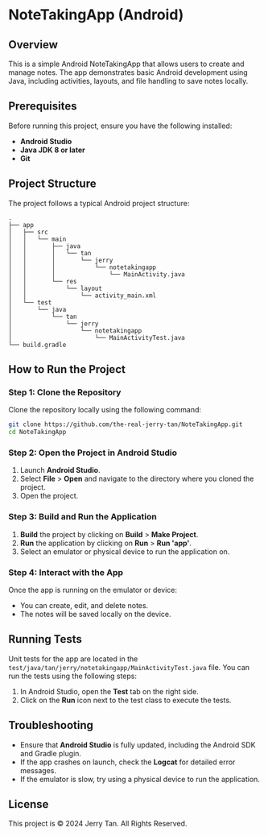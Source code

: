 
# NoteTakingApp (Android)

## Overview

This is a simple Android NoteTakingApp that allows users to create and manage notes. The app demonstrates basic Android development using Java, including activities, layouts, and file handling to save notes locally.

## Prerequisites

Before running this project, ensure you have the following installed:

- **Android Studio**
- **Java JDK 8 or later**
- **Git**

## Project Structure

The project follows a typical Android project structure:

```
.
├── app
│   ├── src
│   │   └── main
│   │       ├── java
│   │       │   └── tan
│   │       │       └── jerry
│   │       │           └── notetakingapp
│   │       │               └── MainActivity.java
│   │       └── res
│   │           └── layout
│   │               └── activity_main.xml
│   └── test
│       └── java
│           └── tan
│               └── jerry
│                   └── notetakingapp
│                       └── MainActivityTest.java
└── build.gradle
```

## How to Run the Project

### Step 1: Clone the Repository

Clone the repository locally using the following command:

```bash
git clone https://github.com/the-real-jerry-tan/NoteTakingApp.git
cd NoteTakingApp
```

### Step 2: Open the Project in Android Studio

1. Launch **Android Studio**.
2. Select **File** > **Open** and navigate to the directory where you cloned the project.
3. Open the project.

### Step 3: Build and Run the Application

1. **Build** the project by clicking on **Build** > **Make Project**.
2. **Run** the application by clicking on **Run** > **Run 'app'**.
3. Select an emulator or physical device to run the application on.

### Step 4: Interact with the App

Once the app is running on the emulator or device:
- You can create, edit, and delete notes.
- The notes will be saved locally on the device.

## Running Tests

Unit tests for the app are located in the `test/java/tan/jerry/notetakingapp/MainActivityTest.java` file. You can run the tests using the following steps:

1. In Android Studio, open the **Test** tab on the right side.
2. Click on the **Run** icon next to the test class to execute the tests.

## Troubleshooting

- Ensure that **Android Studio** is fully updated, including the Android SDK and Gradle plugin.
- If the app crashes on launch, check the **Logcat** for detailed error messages.
- If the emulator is slow, try using a physical device to run the application.

## License

This project is © 2024 Jerry Tan. All Rights Reserved.
